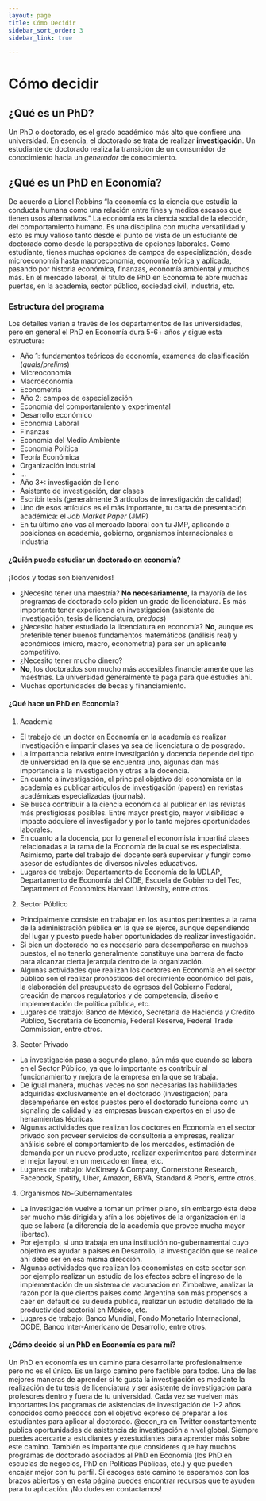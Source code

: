 ```yaml
---
layout: page
title: Cómo Decidir
sidebar_sort_order: 3
sidebar_link: true

---
```



# Cómo decidir
## ¿Qué es un PhD?


Un PhD o doctorado, es el grado académico más alto que confiere una universidad. En esencia, el doctorado se trata de realizar **investigación**. Un estudiante de doctorado realiza la transición de un consumidor de conocimiento hacia un *generador* de conocimiento.

## ¿Qué es un PhD en Economía?
De acuerdo a Lionel Robbins “la economía es la ciencia que estudia la conducta humana como una relación entre fines y medios escasos que tienen usos alternativos.” La economía es la ciencia social de la elección, del comportamiento humano. Es una disciplina con mucha versatilidad y esto es muy valioso tanto desde el punto de vista de un estudiante de doctorado como desde la perspectiva de opciones laborales. Como estudiante, tienes muchas opciones de campos de especialización, desde microeconomía hasta macroeconomía, economía teórica y aplicada, pasando por historia económica, finanzas, economía ambiental y muchos más. En el mercado laboral, el título de PhD en Economía te abre muchas puertas, en la academia, sector público, sociedad civil, industria, etc.

### Estructura del programa
Los detalles varían a través de los departamentos de las universidades, pero en general el PhD en Economía dura 5-6+ años y sigue esta estructura:

-	Año 1: fundamentos teóricos de economía, exámenes de clasificación (*quals*/*prelims*)
  -	Micreoconomía
  -	Macroeconomía
  -	Econometría
-	Año 2: campos de especialización
  -	Economía del comportamiento y experimental
  -	Desarrollo económico
  -	Economía Laboral
  -	Finanzas
  -	Economía del Medio Ambiente
  -	Economía Política
  -	Teoría Económica
  -	Organización Industrial
  -	…
-	Año 3+: investigación de lleno
  -	Asistente de investigación, dar clases
  -	Escribir tesis (generalmente 3 artículos de investigación de calidad)
  -	Uno de esos artículos es el más importante, tu carta de presentación académica: el *Job Market Paper* (JMP)
  -	En tu último año vas al mercado laboral con tu JMP, aplicando a posiciones en academia, gobierno, organismos internacionales e industria


#### ¿Quién puede estudiar un doctorado en economía?

¡Todos y todas son bienvenidos!
-	¿Necesito tener una maestría?
**No necesariamente**, la mayoría de los programas de doctorado solo piden un grado de licenciatura. Es más importante tener experiencia en investigación (asistente de investigación, tesis de licenciatura, *predocs*)
-	¿Necesito haber estudiado la licenciatura en economía?
**No**, aunque es preferible tener buenos fundamentos matemáticos (análisis real) y económicos (micro, macro, econometría) para ser un aplicante competitivo.
-	¿Necesito tener mucho dinero?
-	**No**, los doctorados son mucho más accesibles financieramente que las maestrías. La universidad generalmente te paga para que estudies ahí.
-	Muchas oportunidades de becas y financiamiento.


#### ¿Qué hace un PhD en Economía?
1.	Academia
-	El trabajo de un doctor en Economía en la academia es realizar investigación e impartir clases ya sea de licenciatura o de posgrado.
-	La importancia relativa entre investigación y docencia depende del tipo de universidad en la que se encuentra uno, algunas dan más importancia a la investigación y otras a la docencia.
-	En cuanto a investigación, el principal objetivo del economista en la academia es publicar artículos de investigación (papers) en revistas académicas especializadas (journals).
-	Se busca contribuir a la ciencia económica al publicar en las revistas más prestigiosas posibles. Entre mayor prestigio, mayor visibilidad e impacto adquiere el investigador y por lo tanto mejores oportunidades laborales.
-	En cuanto a la docencia, por lo general el economista impartirá clases relacionadas a la rama de la Economía de la cual se es especialista. Asimismo, parte del trabajo del docente será supervisar y fungir como asesor de estudiantes de diversos niveles educativos.
-	Lugares de trabajo: Departamento de Economía de la UDLAP, Departamento de Economía del CIDE, Escuela de Gobierno del Tec, Department of Economics Harvard University, entre otros.
2.	Sector Público
-	Principalmente consiste en trabajar en los asuntos pertinentes a la rama de la administración pública en la que se ejerce, aunque dependiendo del lugar y puesto puede haber oportunidades de realizar investigación.
-	Si bien un doctorado no es necesario para desempeñarse en muchos puestos, el no tenerlo generalmente constituye una barrera de facto para alcanzar cierta jerarquía dentro de la organización.
-	Algunas actividades que realizan los doctores en Economía en el sector público son el realizar pronósticos del crecimiento económico del país, la elaboración del presupuesto de egresos del Gobierno Federal, creación de marcos regulatorios y de competencia, diseño e implementación de política pública, etc.
-	Lugares de trabajo: Banco de México, Secretaría de Hacienda y Crédito Público, Secretaría de Economía, Federal Reserve, Federal Trade Commission, entre otros.
3.	Sector Privado
-	La investigación pasa a segundo plano, aún más que cuando se labora en el Sector Público, ya que lo importante es contribuir al funcionamiento y mejora de la empresa en la que se trabaja.
-	De igual manera, muchas veces no son necesarias las habilidades adquiridas exclusivamente en el doctorado (investigación) para desempeñarse en estos puestos pero el doctorado funciona como un signaling de calidad y las empresas buscan expertos en el uso de herramientas técnicas.
-	Algunas actividades que realizan los doctores en Economía en el sector privado son proveer servicios de consultoría a empresas, realizar análisis sobre el comportamiento de los mercados, estimación de demanda por un nuevo producto, realizar experimentos para determinar el mejor layout en un mercado en línea, etc.
-	Lugares de trabajo: McKinsey & Company, Cornerstone Research, Facebook, Spotify, Uber, Amazon, BBVA, Standard & Poor’s, entre otros.
4.	Organismos No-Gubernamentales
-	La investigación vuelve a tomar un primer plano, sin embargo ésta debe ser mucho más dirigida y afín a los objetivos de la organización en la que se labora (a diferencia de la academia que provee  mucha mayor libertad).
-	Por ejemplo, si uno trabaja en una institución no-gubernamental cuyo objetivo es ayudar a países en Desarrollo, la investigación que se realice ahí debe ser en esa misma dirección.
-	Algunas actividades que realizan los economistas en este sector son por ejemplo realizar un estudio de los efectos sobre el ingreso de la implementación de un sistema de vacunación en Zimbabwe, analizar la razón por la que ciertos países como Argentina son más propensos a caer en default de su deuda pública, realizar un estudio detallado de la productividad sectorial en México, etc.
-	Lugares de trabajo: Banco Mundial, Fondo Monetario Internacional, OCDE, Banco Inter-Americano de Desarrollo, entre otros.
#### ¿Cómo decido si un PhD en Economía es para mí?
Un PhD en economía es un camino para desarrollarte profesionalmente pero no es el único. Es un largo camino pero factible para todos. Una de las mejores maneras de aprender si te gusta la investigación es mediante la realización de tu tesis de licenciatura y ser asistente de investigación para profesores dentro y fuera de tu universidad. Cada vez se vuelven más importantes los programas de asistencias de investigación de 1-2 años conocidos como predocs con el objetivo expreso de preparar a los estudiantes para aplicar al doctorado. @econ_ra en Twitter constantemente publica oportunidades de asistencia de investigación a nivel global.
Siempre puedes acercarte a estudiantes y exestudiantes para aprender más sobre este camino. También es importante que consideres que hay muchos programas de doctorado asociados al PhD en Economía (los PhD en escuelas de negocios, PhD en Políticas Públicas, etc.) y que pueden encajar mejor con tu perfil.
Si escoges este camino te esperamos con los brazos abiertos y en esta página puedes encontrar recursos que te ayuden para tu aplicación. ¡No dudes en contactarnos!
